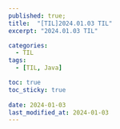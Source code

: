 ```yaml
---
published: true;
title:  "[TIL]2024.01.03 TIL"
excerpt: "2024.01.03 TIL"

categories:
  - TIL
tags:
  - [TIL, Java]

toc: true
toc_sticky: true
 
date: 2024-01-03
last_modified_at: 2024-01-03
---
```


